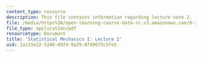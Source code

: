 ```yaml
---
content_type: resource
description: This file contains information regarding lecture note 2.
file: /media/https%3A/open-learning-course-data-rc.s3.amazonaws.com/8-333-statistical-mechanics-i-statistical-mechanics-of-particles-fall-2013/1a131e225246d9749a298f49675c5fe5_MIT8_333F13_Lec2.pdf
file_type: application/pdf
resourcetype: Document
title: 'Statistical Mechanics I: Lecture 2'
uid: 1a131e22-5246-d974-9a29-8f49675c5fe5
---
```

